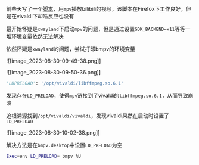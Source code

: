 前些天写了一个[脚本](https://github.com/CrackTC/bmpv)，用`mpv`播放bilibili的视频，该脚本在Firefox下工作良好，但是在vivaldi下却啥反应也没有

最开始怀疑是`xwayland`下启动`mpv`的问题，但是通过设置`GDK_BACKEND=x11`等等一堆环境变量依然无法解决

依然怀疑是`xwayland`的问题，尝试打印bmpv的环境变量

![[image_2023-08-30-09-49-38.png]]

![[image_2023-08-30-09-50-36.png]]

```python
'LDPRELOAD': '/opt/vivaldi/libffmpeg.so.6.1'
```

发现存在`LD_PRELOAD`，使得`mpv`链接到了vivaldi的`libffmpeg.so.6.1`，从而导致崩溃

追根溯源找到`/opt/vivaldi/vivaldi`，发现vivaldi果然在启动时设置了`LD_PRELOAD`

![[image_2023-08-30-10-02-38.png]]

解决方法是在`bmpv.desktop`中设置`LD_PRELOAD`为空

```bash
Exec=env LD_PRELOAD= bmpv %U
```
